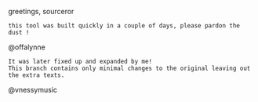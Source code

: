 greetings, sourceror

    this tool was built quickly in a couple of days, please pardon the dust !

@offalynne

    It was later fixed up and expanded by me!
    This branch contains only minimal changes to the original leaving out the extra texts.

@vnessymusic
